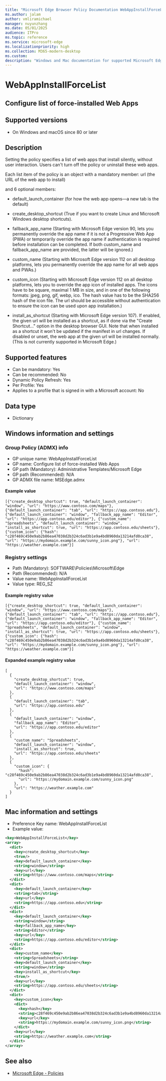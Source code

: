 ```yaml
---
title: "Microsoft Edge Browser Policy Documentation WebAppInstallForceList"
ms.author: jalam
author: vmliramichael
manager: nuyunzhang
ms.date: 05/01/2025
audience: ITPro
ms.topic: reference
ms.service: microsoft-edge
ms.localizationpriority: high
ms.collection: M365-modern-desktop
ms.custom:
description: "Windows and Mac documentation for supported Microsoft Edge Browser policy: Configure list of force-installed Web Apps"
---
```


<!--THIS FILE IS AUTOMATICALLY GENERATED. MANUAL CHANGES WILL BE OVERWRITTEN.-->
<!--Please contact the Microsoft Edge Manageability team with any questions.-->

# WebAppInstallForceList

## Configure list of force-installed Web Apps


## Supported versions

- On Windows and macOS since 80 or later

## Description

Setting the policy specifies a list of web apps that install silently, without user interaction.  Users can't turn off the policy or uninstall these web apps.

Each list item of the policy is an object with a mandatory member:
url (the URL of the web app to install)

and 6 optional members:
- default_launch_container
(for how the web app opens—a new tab is the default)

- create_desktop_shortcut
(True if you want to create Linux and
Microsoft Windows desktop shortcuts).

- fallback_app_name
(Starting with Microsoft Edge version 90,
lets you permanently override the app name if it is not a Progressive Web App (PWA)
or temporarily override the app name if authentication is required before
installation can be completed. If both
custom_name and
fallback_app_name are provided,
the latter will be ignored.)

- custom_name
(Starting with Microsoft Edge version 112
on all desktop platforms, lets you permanently override the app name for all
web apps and PWAs.)

- custom_icon
(Starting with Microsoft Edge version 112
on all desktop platforms, lets you to override the app icon of installed apps.
The icons have to be square, maximal 1 MB in size, and in one of the following formats:
jpeg, png, gif, webp, ico. The hash value has to be the SHA256 hash of the icon file.
The url should be accessible without authentication to
ensure the icon can be used upon app installation.)

- install_as_shortcut
(Starting with Microsoft Edge
version 107). If enabled, the given url will be installed as a shortcut,
as if done via the "Create Shortcut..." option in the desktop browser GUI.
Note that when installed as a shortcut it won't be updated if the manifest in url changes.
If disabled or unset, the web app at the given url will be installed normally.
(This is not currently supported in Microsoft Edge.)

## Supported features

- Can be mandatory: Yes
- Can be recommended: No
- Dynamic Policy Refresh: Yes
- Per Profile: Yes
- Applies to a profile that is signed in with a Microsoft account: No

## Data type

- Dictionary

## Windows information and settings

### Group Policy (ADMX) info

- GP unique name: WebAppInstallForceList
- GP name: Configure list of force-installed Web Apps
- GP path (Mandatory): Administrative Templates/Microsoft Edge
- GP path (Recommended): N/A
- GP ADMX file name: MSEdge.admx

#### Example value

```
[{"create_desktop_shortcut": true, "default_launch_container": "window", "url": "https://www.contoso.com/maps"}, {"default_launch_container": "tab", "url": "https://app.contoso.edu"}, {"default_launch_container": "window", "fallback_app_name": "Editor", "url": "https://app.contoso.edu/editor"}, {"custom_name": "Spreadsheets", "default_launch_container": "window", "install_as_shortcut": true, "url": "https://app.contoso.edu/sheets"}, {"custom_icon": {"hash": "c28f469c450e9ab2b86ea47038d2b324c6ad3b1e9a4bd8960da13214afd0ca38", "url": "https://mydomain.example.com/sunny_icon.png"}, "url": "https://weather.example.com"}]
```

### Registry settings

- Path (Mandatory): SOFTWARE\Policies\Microsoft\Edge
- Path (Recommended): N/A
- Value name: WebAppInstallForceList
- Value type: REG_SZ

#### Example registry value

```
[{"create_desktop_shortcut": true, "default_launch_container": "window", "url": "https://www.contoso.com/maps"}, {"default_launch_container": "tab", "url": "https://app.contoso.edu"}, {"default_launch_container": "window", "fallback_app_name": "Editor", "url": "https://app.contoso.edu/editor"}, {"custom_name": "Spreadsheets", "default_launch_container": "window", "install_as_shortcut": true, "url": "https://app.contoso.edu/sheets"}, {"custom_icon": {"hash": "c28f469c450e9ab2b86ea47038d2b324c6ad3b1e9a4bd8960da13214afd0ca38", "url": "https://mydomain.example.com/sunny_icon.png"}, "url": "https://weather.example.com"}]
```


#### Expanded example registry value

```
[
  {
    "create_desktop_shortcut": true,
    "default_launch_container": "window",
    "url": "https://www.contoso.com/maps"
  },
  {
    "default_launch_container": "tab",
    "url": "https://app.contoso.edu"
  },
  {
    "default_launch_container": "window",
    "fallback_app_name": "Editor",
    "url": "https://app.contoso.edu/editor"
  },
  {
    "custom_name": "Spreadsheets",
    "default_launch_container": "window",
    "install_as_shortcut": true,
    "url": "https://app.contoso.edu/sheets"
  },
  {
    "custom_icon": {
      "hash": "c28f469c450e9ab2b86ea47038d2b324c6ad3b1e9a4bd8960da13214afd0ca38",
      "url": "https://mydomain.example.com/sunny_icon.png"
    },
    "url": "https://weather.example.com"
  }
]
```

## Mac information and settings

- Preference Key name: WebAppInstallForceList
- Example value:

```xml
<key>WebAppInstallForceList</key>
<array>
  <dict>
    <key>create_desktop_shortcut</key>
    <true/>
    <key>default_launch_container</key>
    <string>window</string>
    <key>url</key>
    <string>https://www.contoso.com/maps</string>
  </dict>
  <dict>
    <key>default_launch_container</key>
    <string>tab</string>
    <key>url</key>
    <string>https://app.contoso.edu</string>
  </dict>
  <dict>
    <key>default_launch_container</key>
    <string>window</string>
    <key>fallback_app_name</key>
    <string>Editor</string>
    <key>url</key>
    <string>https://app.contoso.edu/editor</string>
  </dict>
  <dict>
    <key>custom_name</key>
    <string>Spreadsheets</string>
    <key>default_launch_container</key>
    <string>window</string>
    <key>install_as_shortcut</key>
    <true/>
    <key>url</key>
    <string>https://app.contoso.edu/sheets</string>
  </dict>
  <dict>
    <key>custom_icon</key>
    <dict>
      <key>hash</key>
      <string>c28f469c450e9ab2b86ea47038d2b324c6ad3b1e9a4bd8960da13214afd0ca38</string>
      <key>url</key>
      <string>https://mydomain.example.com/sunny_icon.png</string>
    </dict>
    <key>url</key>
    <string>https://weather.example.com</string>
  </dict>
</array>
```

## See also
- [Microsoft Edge - Policies](../microsoft-edge-policies.md)
